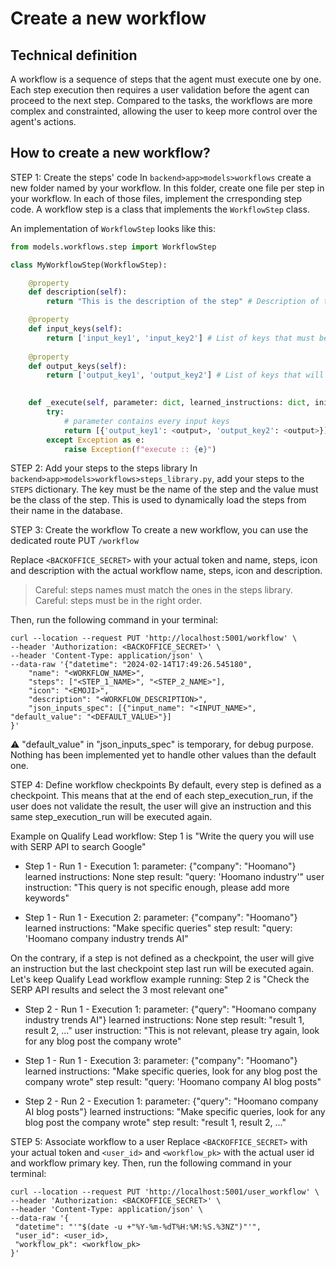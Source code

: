 # Create a new workflow

## Technical definition
A workflow is a sequence of steps that the agent must execute one by one. Each step execution then requires a user validation before the agent can proceed to the next step. 
Compared to the tasks, the workflows are more complex and constrainted, allowing the user to keep more control over the agent's actions.

## How to create a new workflow?

STEP 1: Create the steps' code
In `backend>app>models>workflows` create a new folder named by your workflow. In this folder, create one file per step in your workflow.
In each of those files, implement the crresponding step code.
A workflow step is a class that implements the `WorkflowStep` class. 

An implementation of `WorkflowStep` looks like this:
```python
from models.workflows.step import WorkflowStep        

class MyWorkflowStep(WorkflowStep):

    @property
    def description(self):
        return "This is the description of the step" # Description of the step as used in prompts

    @property
    def input_keys(self):
        return ['input_key1', 'input_key2'] # List of keys that must be present in the input parameter
     
    @property
    def output_keys(self):
        return ['output_key1', 'output_key2'] # List of keys that will be present in the output parameter

    
    def _execute(self, parameter: dict, learned_instructions: dict, initial_parameter: dict, history: List[dict],  workflow_conversation: str):
        try: 
            # parameter contains every input keys
            return [{'output_key1': <output>, 'output_key2': <output>}] # output contains every output key
        except Exception as e:
            raise Exception(f"execute :: {e}")
```

STEP 2: Add your steps to the steps library
In `backend>app>models>workflows>steps_library.py`, add your steps to the `STEPS` dictionary. The key must be the name of the step and the value must be the class of the step. This is used to dynamically load the steps from their name in the database.

STEP 3: Create the workflow
To create a new workflow, you can use the dedicated route PUT `/workflow`

Replace `<BACKOFFICE_SECRET>` with your actual token and name, steps, icon and description with the actual workflow name, steps, icon and description.
> Careful: steps names must match the ones in the steps library.
> Careful: steps must be in the right order.

Then, run the following command in your terminal:

```shell
curl --location --request PUT 'http://localhost:5001/workflow' \
--header 'Authorization: <BACKOFFICE_SECRET>' \
--header 'Content-Type: application/json' \
--data-raw '{"datetime": "2024-02-14T17:49:26.545180",
    "name": "<WORKFLOW_NAME>",
    "steps": ["<STEP_1_NAME>", "<STEP_2_NAME>"],
    "icon": "<EMOJI>",
    "description": "<WORKFLOW_DESCRIPTION>",
    "json_inputs_spec": [{"input_name": "<INPUT_NAME>", "default_value": "<DEFAULT_VALUE>"}]
}'
```
⚠️ "default_value" in "json_inputs_spec" is temporary, for debug purpose. Nothing has been implemented yet to handle other values than the default one.

STEP 4: Define workflow checkpoints
By default, every step is defined as a checkpoint. This means that at the end of each step_execution_run, if the user does not validate the result, the user will give an instruction and this same step_execution_run will be executed again.

Example on Qualify Lead workflow:
Step 1 is "Write the query you will use with SERP API to search Google"

- Step 1 - Run 1 - Execution 1:
        parameter: {"company": "Hoomano"}
        learned instructions: None
        step result:  "query: 'Hoomano industry'"
        <USER DOES NOT VALIDATE>
        user instruction: "This query is not specific enough, please add more keywords"
        
- Step 1 - Run 1 - Execution 2: 
        parameter: {"company": "Hoomano"}
        learned instructions: "Make specific queries"
        step result:  "query: 'Hoomano company industry trends AI"
        <USER VALIDATES>
        
On the contrary, if a step is not defined as a checkpoint, the user will give an instruction but the last checkpoint step last run will be executed again.
Let's keep Qualify Lead workflow example running:
Step 2 is "Check the SERP API results and select the 3 most relevant one"

- Step 2 - Run 1 - Execution 1:
        parameter: {"query": "Hoomano company industry trends AI"}
        learned instructions: None
        step result:  "result 1, result 2, ..."
        <USER DOES NOT VALIDATE>
        user instruction: "This is not relevant, please try again, look for any blog post the company wrote"

- Step 1 - Run 1 - Execution 3:
        parameter: {"company": "Hoomano"}
        learned instructions: "Make specific queries, look for any blog post the company wrote"
        step result:  "query: 'Hoomano company AI blog posts"
        <USER VALIDATES>

- Step 2 - Run 2 - Execution 1:
        parameter: {"query": "Hoomano company AI blog posts"}
        learned instructions: "Make specific queries, look for any blog post the company wrote"
        step result:  "result 1, result 2, ..."
        <USER VALIDATES>

STEP 5: Associate workflow to a user
Replace `<BACKOFFICE_SECRET>` with your actual token and `<user_id>` and `<workflow_pk>` with the actual user id and workflow primary key.
Then, run the following command in your terminal:

```shell
curl --location --request PUT 'http://localhost:5001/user_workflow' \
--header 'Authorization: <BACKOFFICE_SECRET>' \
--header 'Content-Type: application/json' \
--data-raw '{
 "datetime": "'"$(date -u +"%Y-%m-%dT%H:%M:%S.%3NZ")"'",
 "user_id": <user_id>,
 "workflow_pk": <workflow_pk>
}'
```




